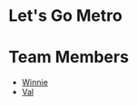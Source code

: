 # Let's Go Metro

# Team Members
* [Winnie](https://github.com/winniecluk)
* [Val](https://github.com/v1-lab)


